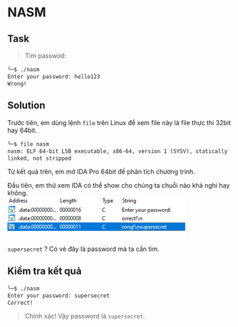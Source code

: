 # NASM
## Task
> Tìm passwod:
```
└─$ ./nasm
Enter your password: hello123
Wrong!
```

## Solution
Trước tiên, em dùng lệnh `file` trên Linux để xem file này là file thực thi 32bit hay 64bit.
```
└─$ file nasm
nasm: ELF 64-bit LSB executable, x86-64, version 1 (SYSV), statically linked, not stripped
```
Từ kết quả trên, em mở IDA Pro 64bit để phân tích chương trình.

Đầu tiên, em thử xem IDA có thể show cho chúng ta chuỗi nào khả nghi hay không.  
![](https://github.com/datthinh1801/NT209.L21.ANTN-Challenges/blob/main/nasm/nasm_secret.png)  

`supersecret` ? Có vẻ đây là password mà ta cần tìm.  

## Kiểm tra kết quả
```
└─$ ./nasm
Enter your password: supersecret
Correct!
```
> Chính xác! Vậy password là `supersecret`.
